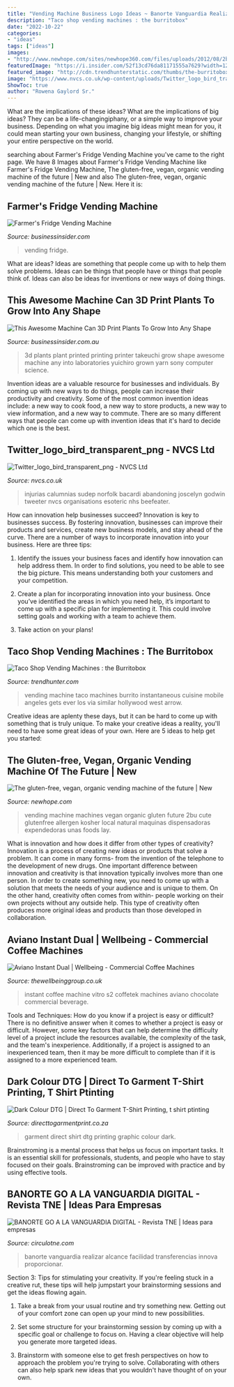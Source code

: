 ```yaml
---
title: "Vending Machine Business Logo Ideas ~ Banorte Vanguardia Realizar Alcance Facilidad Transferencias Innova Proporcionar"
description: "Taco shop vending machines : the burritobox"
date: "2022-10-22"
categories:
- "ideas"
tags: ["ideas"]
images:
- "http://www.newhope.com/sites/newhope360.com/files/uploads/2012/08/2bu_vending_machine-sm.jpg"
featuredImage: "https://i.insider.com/52f13cd76da81171555a7629?width=1200&amp;format=jpeg"
featured_image: "http://cdn.trendhunterstatic.com/thumbs/the-burritobox.jpeg"
image: "https://www.nvcs.co.uk/wp-content/uploads/Twitter_logo_bird_transparent_png-768x624.png"
ShowToc: true
author: "Rowena Gaylord Sr."
---
```



What are the implications of these ideas?
What are the implications of big ideas? They can be a life-changingiphany, or a simple way to improve your business. Depending on what you imagine big ideas might mean for you, it could mean starting your own business, changing your lifestyle, or shifting your entire perspective on the world.

	

		
searching about Farmer&#039;s Fridge Vending Machine you've came to the right page. We have 8 Images about Farmer&#039;s Fridge Vending Machine like Farmer&#039;s Fridge Vending Machine, The gluten-free, vegan, organic vending machine of the future | New and also The gluten-free, vegan, organic vending machine of the future | New. Here it is:
		
    
## Farmer&#039;s Fridge Vending Machine

<img loading=lazy src="https://i.insider.com/52f13cd76da81171555a7629?width=1200&amp;format=jpeg" onerror="this.onerror=null;this.src='https://tse1.mm.bing.net/th?id=OIP.4GmgbMjkXztvtdCLI33i4wHaDt&amp;pid=15.1';" alt="Farmer&#039;s Fridge Vending Machine">

_Source: businessinsider.com_

>vending fridge. 

	

What are ideas?
Ideas are something that people come up with to help them solve problems. Ideas can be things that people have or things that people think of. Ideas can also be ideas for inventions or new ways of doing things.

    
## This Awesome Machine Can 3D Print Plants To Grow Into Any Shape

<img loading=lazy src="https://static.businessinsider.com/image/54480a9c6bb3f7842a8b456b/image.jpg" onerror="this.onerror=null;this.src='https://tse4.mm.bing.net/th?id=OIP.ZafxO4TDXzneccqzGWXTywHaFj&amp;pid=15.1';" alt="This Awesome Machine Can 3D Print Plants To Grow Into Any Shape">

_Source: businessinsider.com.au_

>3d plants plant printed printing printer takeuchi grow shape awesome machine any into laboratories yuichiro grown yarn sony computer science. 

	

Invention ideas are a valuable resource for businesses and individuals. By coming up with new ways to do things, people can increase their productivity and creativity. Some of the most common invention ideas include: a new way to cook food, a new way to store products, a new way to view information, and a new way to commute. There are so many different ways that people can come up with invention ideas that it's hard to decide which one is the best.

    
## Twitter_logo_bird_transparent_png - NVCS Ltd

<img loading=lazy src="https://www.nvcs.co.uk/wp-content/uploads/Twitter_logo_bird_transparent_png-768x624.png" onerror="this.onerror=null;this.src='https://tse4.mm.bing.net/th?id=OIP.kC-mRk1ejn7Sfzyk03OYqQHaGB&amp;pid=15.1';" alt="Twitter_logo_bird_transparent_png - NVCS Ltd">

_Source: nvcs.co.uk_

>injurias calumnias sudep norfolk bacardi abandoning joscelyn godwin tweeter nvcs organisations esoteric nhs beefeater. 

	

How can innovation help businesses succeed?
Innovation is key to businesses success. By fostering innovation, businesses can improve their products and services, create new business models, and stay ahead of the curve. There are a number of ways to incorporate innovation into your business. Here are three tips:
1. Identify the issues your business faces and identify how innovation can help address them. In order to find solutions, you need to be able to see the big picture. This means understanding both your customers and your competition.

2. Create a plan for incorporating innovation into your business. Once you’ve identified the areas in which you need help, it’s important to come up with a specific plan for implementing it. This could involve setting goals and working with a team to achieve them.

3. Take action on your plans!

    
## Taco Shop Vending Machines : The Burritobox

<img loading=lazy src="http://cdn.trendhunterstatic.com/thumbs/the-burritobox.jpeg" onerror="this.onerror=null;this.src='https://tse3.mm.bing.net/th?id=OIP.RML2ej37if8biaNj5vUwQQHaHa&amp;pid=15.1';" alt="Taco Shop Vending Machines : the Burritobox">

_Source: trendhunter.com_

>vending machine taco machines burrito instantaneous cuisine mobile angeles gets ever los via similar hollywood west arrow. 

	

Creative ideas are aplenty these days, but it can be hard to come up with something that is truly unique. To make your creative ideas a reality, you'll need to have some great ideas of your own. Here are 5 ideas to help get you started: 

    
## The Gluten-free, Vegan, Organic Vending Machine Of The Future | New

<img loading=lazy src="http://www.newhope.com/sites/newhope360.com/files/uploads/2012/08/2bu_vending_machine-sm.jpg" onerror="this.onerror=null;this.src='https://tse4.mm.bing.net/th?id=OIP.GNUngFZOUrKIjSn1axoP2QHaLV&amp;pid=15.1';" alt="The gluten-free, vegan, organic vending machine of the future | New">

_Source: newhope.com_

>vending machine machines vegan organic gluten future 2bu cute glutenfree allergen kosher local natural maquinas dispensadoras expendedoras unas foods lay. 

	

What is innovation and how does it differ from other types of creativity?
Innovation is a process of creating new ideas or products that solve a problem. It can come in many forms- from the invention of the telephone to the development of new drugs. 
One important difference between innovation and creativity is that innovation typically involves more than one person. In order to create something new, you need to come up with a solution that meets the needs of your audience and is unique to them. On the other hand, creativity often comes from within- people working on their own projects without any outside help. This type of creativity often produces more original ideas and products than those developed in collaboration.

    
## Aviano Instant Dual | Wellbeing - Commercial Coffee Machines

<img loading=lazy src="https://thewellbeinggroup.co.uk/wp-content/uploads/2016/03/Aviano-Instant-Coffee-Machine-LH.jpg" onerror="this.onerror=null;this.src='https://tse1.mm.bing.net/th?id=OIP.jFiC8Iu8tCuZGD_UvnCsOQHaLm&amp;pid=15.1';" alt="Aviano Instant Dual | Wellbeing - Commercial Coffee Machines">

_Source: thewellbeinggroup.co.uk_

>instant coffee machine vitro s2 coffetek machines aviano chocolate commercial beverage. 

	

Tools and Techniques: How do you know if a project is easy or difficult?
There is no definitive answer when it comes to whether a project is easy or difficult. However, some key factors that can help determine the difficulty level of a project include the resources available, the complexity of the task, and the team's inexperience. Additionally, if a project is assigned to an inexperienced team, then it may be more difficult to complete than if it is assigned to a more experienced team.

    
## Dark Colour DTG | Direct To Garment T-Shirt Printing, T Shirt Ptinting

<img loading=lazy src="https://directtogarmentprint.co.za/wp-content/uploads/2017/12/direct-to-garment-51.jpg" onerror="this.onerror=null;this.src='https://tse2.mm.bing.net/th?id=OIP._d5lPhd6ZVTgIyhxKXcFgAHaJQ&amp;pid=15.1';" alt="Dark Colour DTG | Direct To Garment T-Shirt Printing, t shirt ptinting">

_Source: directtogarmentprint.co.za_

>garment direct shirt dtg printing graphic colour dark. 

	

Brainstroming is a mental process that helps us focus on important tasks. It is an essential skill for professionals, students, and people who have to stay focused on their goals. Brainstroming can be improved with practice and by using effective tools.

    
## BANORTE GO A LA VANGUARDIA DIGITAL - Revista TNE | Ideas Para Empresas

<img loading=lazy src="https://circulotne.com/wp-content/uploads/2019/05/20190508-banorte-1.jpg" onerror="this.onerror=null;this.src='https://tse1.mm.bing.net/th?id=OIP.g7zP2ibNssE-Gb3moJyzkQHaDt&amp;pid=15.1';" alt="BANORTE GO A LA VANGUARDIA DIGITAL - Revista TNE | Ideas para empresas">

_Source: circulotne.com_

>banorte vanguardia realizar alcance facilidad transferencias innova proporcionar. 

	

Section 3: Tips for stimulating your creativity.
If you're feeling stuck in a creative rut, these tips will help jumpstart your brainstorming sessions and get the ideas flowing again.
1. Take a break from your usual routine and try something new. Getting out of your comfort zone can open up your mind to new possibilities.

2. Set some structure for your brainstorming session by coming up with a specific goal or challenge to focus on. Having a clear objective will help you generate more targeted ideas.

3. Brainstorm with someone else to get fresh perspectives on how to approach the problem you're trying to solve. Collaborating with others can also help spark new ideas that you wouldn't have thought of on your own.

